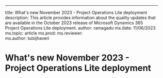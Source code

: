 ---

title: What's new November 2023 - Project Operations Lite deployment
description: This article provides information about the quality updates that are available in the October 2023 release of Microsoft Dynamics 365 Project Operations Lite deployment.
author: ramagadu
ms.date: 11/06/2023
ms.topic: article
ms.prod:
ms.reviewer:  
ms.author: tulsijhaveri

# What's new November 2023 - Project Operations Lite deployment
